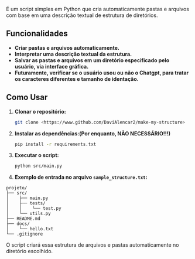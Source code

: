 É um script simples em Python que cria automaticamente pastas e arquivos com base em uma descrição textual de estrutura de diretórios.

## Funcionalidades
- **Criar pastas e arquivos automaticamente.**
- **Interpretar uma descrição textual da estrutura.**
- **Salvar as pastas e arquivos em um diretório especificado pelo usuário, via interface gráfica.**
- **Futuramente, verificar se o usuário usou ou não o Chatgpt, para tratar os caracteres diferentes e tamanho de identação.**

##  Como Usar
1. **Clonar o repositório:**
   ```bash
   git clone <https://www.github.com/DaviAlencar2/make-my-structure>
   ```
2. **Instalar as dependências:(Por enquanto, NÃO NECESSÁRIO!!!)**
   ```bash
   pip install -r requirements.txt
   ```
3. **Executar o script:**
   ```bash
   python src/main.py
   ```
4. **Exemplo de entrada no arquivo `sample_structure.txt`:**
```plaintext
projeto/
├── src/
│    ├── main.py
│    ├── tests/
│    │    └── test.py
│    └── utils.py
├── README.md
├── docs/
│    └── hello.txt
└── .gitignore
```

O script criará essa estrutura de arquivos e pastas automaticamente no diretório escolhido.